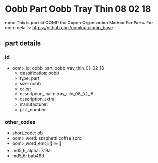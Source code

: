 # Oobb Part Oobb Tray Thin 08 02 18  

note: This is part of OOMP the Oopen Organization Method For Parts. For more details: https://github.com/oomlout/oomp_base

##  part details





### id
* oomp_id: oobb_part_oobb_tray_thin_08_02_18
  * classification: oobb
  * type: part
  * size: oobb
  * color: 
  * description_main: tray_thin_08_02_18
  * description_extra: 
  * manufacturer: 
  * part_number: 

### other_codes
* short_code: ob
* oomp_word: spaghetti coffee scroll
* oomp_word_emoji :spaghetti: :coffee: :scroll:
* md5_6_alpha: 7a9al
* md5_6: bab48d